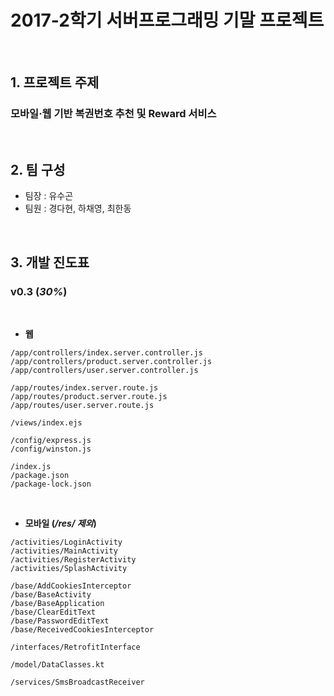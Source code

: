 # 2017-2학기 서버프로그래밍 기말 프로젝트

<br>

## 1\. 프로젝트 주제

### 모바일·웹 기반 복권번호 추천 및 Reward 서비스

<br>

## 2\. 팀 구성

- 팀장 : 유수곤
- 팀원 : 경다현, 하채영, 최한동

<br>

## 3\. 개발 진도표

### v0.3 (_30%_)

<br>

- **웹**

```
/app/controllers/index.server.controller.js
/app/controllers/product.server.controller.js
/app/controllers/user.server.controller.js

/app/routes/index.server.route.js
/app/routes/product.server.route.js
/app/routes/user.server.route.js

/views/index.ejs

/config/express.js
/config/winston.js

/index.js
/package.json
/package-lock.json
```

<br>

- **모바일 (_/res/ 제외_)**

```
/activities/LoginActivity
/activities/MainActivity
/activities/RegisterActivity
/activities/SplashActivity

/base/AddCookiesInterceptor
/base/BaseActivity
/base/BaseApplication
/base/ClearEditText
/base/PasswordEditText
/base/ReceivedCookiesInterceptor

/interfaces/RetrofitInterface

/model/DataClasses.kt

/services/SmsBroadcastReceiver
```
